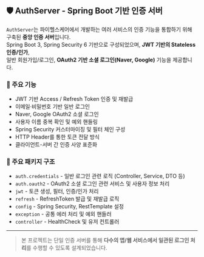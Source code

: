 ## 🛡️ AuthServer - Spring Boot 기반 인증 서버

`AuthServer`는 파이헬스케어에서 개발하는 여러 서비스의 인증 기능을 통합하기 위해 구축된 **중앙 인증 서버**입니다.  
Spring Boot 3, Spring Security 6 기반으로 구성되었으며, **JWT 기반의 Stateless 인증/인가**,  
일반 회원가입/로그인, **OAuth2 기반 소셜 로그인(Naver, Google)** 기능을 제공합니다.

### 🔐 주요 기능
- JWT 기반 Access / Refresh Token 인증 및 재발급
- 이메일·비밀번호 기반 일반 로그인
- Naver, Google OAuth2 소셜 로그인
- 사용자 이름 중복 확인 및 예외 핸들링
- Spring Security 커스터마이징 및 필터 체인 구성
- HTTP Header를 통한 토큰 전달 방식
- 클라이언트-서버 간 인증 사양 표준화

### 📁 주요 패키지 구조
- `auth.credentials` - 일반 로그인 관련 로직 (Controller, Service, DTO 등)
- `auth.oauth2` - OAuth2 소셜 로그인 관련 서비스 및 사용자 정보 처리
- `jwt` - 토큰 생성, 필터, 인증/인가 처리
- `refresh` - RefreshToken 발급 및 재발급 로직
- `config` - Spring Security, RestTemplate 설정
- `exception` - 공통 에러 처리 및 예외 핸들러
- `controller` - HealthCheck 및 유저 컨트롤러

---

> 본 프로젝트는 단일 인증 서버를 통해 **다수의 앱/웹 서비스에서 일관된 로그인 처리**를 수행할 수 있도록 설계되었습니다.

